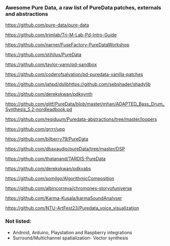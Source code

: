 ### Awesome Pure Data, a raw list of PureData patches, externals and abstractions
https://github.com/pure-data/pure-data

https://github.com/trimlab/Tri-M-Lab-Pd-Intro-Guide

https://github.com/narner/FuseFactory-PureDataWorkshop

https://github.com/stihilus/PureData

https://github.com/taylor-vann/pd-sandbox

https://github.com/coderofsalvation/pd-puredata-vanilla-patches

https://github.com/jahpd/dslibhttps://github.com/sebshader/shadylib

https://github.com/derekxkwan/pdksynth

https://github.com/glitf/PureData/blob/master/mhan/ADAPTED_Bass_Drum_Synthesis_5.2-nordleadbook.pd

https://github.com/residuum/Puredata-abstractions/tree/master/loopers

https://github.com/grrrr/upp

https://github.com/bilberry79/PureData

https://github.com/dbaxaudio/pureData/tree/master/DSP

https://github.com/thatanand/TARDIS-PureData

https://github.com/derekxkwan/pdkvabs

https://github.com/somilgo/AlgorithmicComposition

https://github.com/albincorreya/chromones-storyofuniverse

https://github.com/Karma-Kusala/karmaSoundAnalyser

https://github.com/NTU-ArtFest23/Puredata_voice_visualization

### Not listed:
- Android, Arduino, Playstation and Raspberry integrations
- Surround/Multichannel spatialization- Vector synthesis

